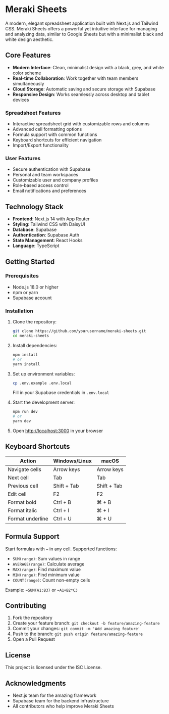 # Meraki Sheets

A modern, elegant spreadsheet application built with Next.js and Tailwind CSS. Meraki Sheets offers a powerful yet intuitive interface for managing and analyzing data, similar to Google Sheets but with a minimalist black and white design aesthetic.

## Core Features

- **Modern Interface**: Clean, minimalist design with a black, grey, and white color scheme
- **Real-time Collaboration**: Work together with team members simultaneously
- **Cloud Storage**: Automatic saving and secure storage with Supabase
- **Responsive Design**: Works seamlessly across desktop and tablet devices

### Spreadsheet Features
- Interactive spreadsheet grid with customizable rows and columns
- Advanced cell formatting options
- Formula support with common functions
- Keyboard shortcuts for efficient navigation
- Import/Export functionality

### User Features
- Secure authentication with Supabase
- Personal and team workspaces
- Customizable user and company profiles
- Role-based access control
- Email notifications and preferences

## Technology Stack

- **Frontend**: Next.js 14 with App Router
- **Styling**: Tailwind CSS with DaisyUI
- **Database**: Supabase
- **Authentication**: Supabase Auth
- **State Management**: React Hooks
- **Language**: TypeScript

## Getting Started

### Prerequisites

- Node.js 18.0 or higher
- npm or yarn
- Supabase account

### Installation

1. Clone the repository:
   ```bash
   git clone https://github.com/yourusername/meraki-sheets.git
   cd meraki-sheets
   ```

2. Install dependencies:
   ```bash
   npm install
   # or
   yarn install
   ```

3. Set up environment variables:
   ```bash
   cp .env.example .env.local
   ```
   Fill in your Supabase credentials in `.env.local`

4. Start the development server:
   ```bash
   npm run dev
   # or
   yarn dev
   ```

5. Open [http://localhost:3000](http://localhost:3000) in your browser

## Keyboard Shortcuts

| Action | Windows/Linux | macOS |
|--------|--------------|-------|
| Navigate cells | Arrow keys | Arrow keys |
| Next cell | Tab | Tab |
| Previous cell | Shift + Tab | Shift + Tab |
| Edit cell | F2 | F2 |
| Format bold | Ctrl + B | ⌘ + B |
| Format italic | Ctrl + I | ⌘ + I |
| Format underline | Ctrl + U | ⌘ + U |

## Formula Support

Start formulas with `=` in any cell. Supported functions:

- `SUM(range)`: Sum values in range
- `AVERAGE(range)`: Calculate average
- `MAX(range)`: Find maximum value
- `MIN(range)`: Find minimum value
- `COUNT(range)`: Count non-empty cells

Example: `=SUM(A1:B3)` or `=A1+B2*C3`

## Contributing

1. Fork the repository
2. Create your feature branch: `git checkout -b feature/amazing-feature`
3. Commit your changes: `git commit -m 'Add amazing feature'`
4. Push to the branch: `git push origin feature/amazing-feature`
5. Open a Pull Request

## License

This project is licensed under the ISC License.

## Acknowledgments

- Next.js team for the amazing framework
- Supabase team for the backend infrastructure
- All contributors who help improve Meraki Sheets